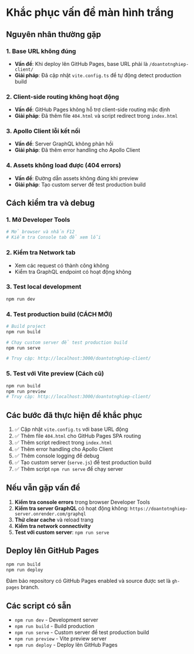 # Khắc phục vấn đề màn hình trắng

## Nguyên nhân thường gặp

### 1. Base URL không đúng
- **Vấn đề**: Khi deploy lên GitHub Pages, base URL phải là `/doantotnghiep-client/`
- **Giải pháp**: Đã cập nhật `vite.config.ts` để tự động detect production build

### 2. Client-side routing không hoạt động
- **Vấn đề**: GitHub Pages không hỗ trợ client-side routing mặc định
- **Giải pháp**: Đã thêm file `404.html` và script redirect trong `index.html`

### 3. Apollo Client lỗi kết nối
- **Vấn đề**: Server GraphQL không phản hồi
- **Giải pháp**: Đã thêm error handling cho Apollo Client

### 4. Assets không load được (404 errors)
- **Vấn đề**: Đường dẫn assets không đúng khi preview
- **Giải pháp**: Tạo custom server để test production build

## Cách kiểm tra và debug

### 1. Mở Developer Tools
```bash
# Mở browser và nhấn F12
# Kiểm tra Console tab để xem lỗi
```

### 2. Kiểm tra Network tab
- Xem các request có thành công không
- Kiểm tra GraphQL endpoint có hoạt động không

### 3. Test local development
```bash
npm run dev
```

### 4. Test production build (CÁCH MỚI)
```bash
# Build project
npm run build

# Chạy custom server để test production build
npm run serve

# Truy cập: http://localhost:3000/doantotnghiep-client/
```

### 5. Test với Vite preview (Cách cũ)
```bash
npm run build
npm run preview
# Truy cập: http://localhost:3000/doantotnghiep-client/
```

## Các bước đã thực hiện để khắc phục

1. ✅ Cập nhật `vite.config.ts` với base URL động
2. ✅ Thêm file `404.html` cho GitHub Pages SPA routing
3. ✅ Thêm script redirect trong `index.html`
4. ✅ Thêm error handling cho Apollo Client
5. ✅ Thêm console logging để debug
6. ✅ Tạo custom server (`serve.js`) để test production build
7. ✅ Thêm script `npm run serve` để chạy server

## Nếu vẫn gặp vấn đề

1. **Kiểm tra console errors** trong browser Developer Tools
2. **Kiểm tra server GraphQL** có hoạt động không: `https://doantotnghiep-server.onrender.com/graphql`
3. **Thử clear cache** và reload trang
4. **Kiểm tra network connectivity**
5. **Test với custom server**: `npm run serve`

## Deploy lên GitHub Pages

```bash
npm run build
npm run deploy
```

Đảm bảo repository có GitHub Pages enabled và source được set là `gh-pages` branch.

## Các script có sẵn

- `npm run dev` - Development server
- `npm run build` - Build production
- `npm run serve` - Custom server để test production build
- `npm run preview` - Vite preview server
- `npm run deploy` - Deploy lên GitHub Pages 
